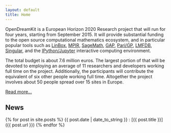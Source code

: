 ```yaml
---
layout: default
title: Home
---
```


OpenDreamKit is a European Horizon 2020 Research project that will run
for four years, starting from September 2015. It will provide
substantial funding to the open source computational mathematics
ecosystem, and in particular popular tools such as
[LinBox](http://linalg.org/),
[MPIR](http://mpir.org),
[SageMath](http://sagemath.org/),
[GAP](http://www.gap-system.org/),
[Pari/GP](http://pari.math.u-bordeaux.fr/),
[LMFDB](http://lmfdb.org/),
[Singular](http://www.singular.uni-kl.de/), and the
[IPython/Jupyter](http://jupyter.org/) interactive computing
environment.


The total budget is about 7.6 million euros. The largest portion of
that will be devoted to employing an average of 11 researchers and
developers working full time on the project. Additionally, the
participants will contribute the equivalent of six other people
working full time. Altogether the project involves about 50 people
spread over 15 sites in Europe.

[Read more...](about)


## News

{% for post in site.posts %}
{{ post.date | date_to_string }}
: [{{ post.title }}]({{ post.url }})
{% endfor %}

